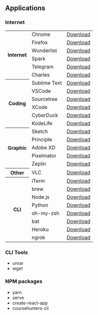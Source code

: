 ## Applications

### Internet
<table>
 <tbody>
  <tr>
  	<th rowspan="7">Internet</th>
  </tr>
  <tr>
  	<td>Chrome</td>
  	<td><a target="_blank" href="https://www.google.com/chrome">Download</a></td>
  </tr>
  <tr>
  	<td>Firefox</td>
  	<td><a target="_blank" href="https://www.mozilla.org/ru/firefox/new">Download</a></td>
  </tr>
  <tr>
  	<td>Wunderlist</td>
  	<td><a target="_blank" href="https://www.wunderlist.com">Download</a></td>
  </tr>
  <tr>
  	<td>Spark</td>
  	<td><a target="_blank" href="https://sparkmailapp.com">Download</a></td>
  </tr>
  <tr>
  	<td>Telegram</td>
  	<td><a target="_blank" href="https://telegram.org">Download</a></td>
  </tr>
  <tr>
  	<td>Charles</td>
  	<td><a target="_blank" href="https://www.charlesproxy.com">Download</a></td>
  </tr>


  <tr>
    <th rowspan="7">Coding</th>
  </tr>
  <tr>
  	<td>Sublime Text</td>
  	<td><a target="_blank" href="https://www.sublimetext.com">Download</a></td>
  </tr>
  <tr>
  	<td>VSCode</td>
  	<td><a target="_blank" href="https://code.visualstudio.com">Download</a></td>
  </tr>
  <tr>
  	<td>Sourcetree</td>
  	<td><a target="_blank" href="https://www.sourcetreeapp.com">Download</a></td>
  </tr>
  <tr>
  	<td>XCode</td>
  	<td><a target="_blank" href="https://developer.apple.com/xcode">Download</a></td>
  </tr>
  <tr>
  	<td>CyberDuck</td>
  	<td><a target="_blank" href="https://cyberduck.io">Download</a></td>
  </tr>
  <tr>
  	<td>KodeLife</td>
  	<td><a target="_blank" href="https://hexler.net/software/kodelife">Download</a></td>
  </tr>
 

  <tr>
    <th rowspan="6">Graphic</th>
  </tr>
  <tr>
  	<td>Sketch</td>
  	<td><a target="_blank" href="https://www.sketchapp.com">Download</a></td>
  </tr>
  <tr>
  	<td>Principle</td>
  	<td><a target="_blank" href="http://principleformac.com">Download</a></td>
  </tr>
  <tr>
  	<td>Adobe XD</td>
  	<td><a target="_blank" href="https://www.adobe.com/products/xd.html">Download</a></td>
  </tr>
  <tr>
  	<td>Pixelmator</td>
  	<td><a target="_blank" href="https://www.pixelmator.com/pro">Download</a></td>
  </tr>
  <tr>
  	<td>Zeplin</td>
  	<td><a target="_blank" href="https://support.zeplin.io/quick-start/downloading-mac-and-windows-apps">Download</a></td>
  </tr>


  <tr>
    <th rowspan="2">Other</th>
  </tr>
  <tr>
  	<td>VLC</td>
  	<td><a target="_blank" href="https://www.videolan.org/index.html">Download</a></td>
  </tr>

  <tr>
    <th rowspan="9">CLI</th>
  </tr>
  <tr>
  	<td>iTerm</td>
  	<td><a target="_blank" href="https://www.iterm2.com">Download</a></td>
  </tr>
  <tr>
  	<td>brew</td>
  	<td><a target="_blank" href="https://brew.sh/index_ru">Download</a></td>
  </tr>
  <tr>
  	<td>Node.js</td>
  	<td><a target="_blank" href="https://nodejs.org/en">Download</a></td>
  </tr>
  <tr>
  	<td>Python</td>
  	<td><a target="_blank" href="https://www.python.org">Download</a></td>
  </tr>
	<tr>
  	<td>oh-my-zsh</td>
  	<td><a target="_blank" href="https://github.com/robbyrussell/oh-my-zsh#via-wget">Download</a></td>
  </tr>
	<tr>
  	<td>bat</td>
  	<td><a target="_blank" href="https://github.com/sharkdp/bat">Download</a></td>
  </tr>
	<tr>
  	<td>Heroku</td>
  	<td><a target="_blank" href="https://devcenter.heroku.com/articles/heroku-cli">Download</a></td>
  </tr>
	<tr>
  	<td>ngrok</td>
  	<td><a target="_blank" href="https://ngrok.com">Download</a></td>
  </tr>
 </tbody>
</table>

### CLI Tools
 - unrar
 - wget
 
 
### NPM packages
 - yarn
 - serve
 - create-react-app
 - coursehunters-cli

